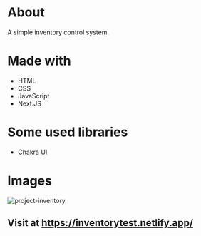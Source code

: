 # About
A simple inventory control system.

# Made with
- HTML
- CSS
- JavaScript
- Next.JS

# Some used libraries
- Chakra UI

# Images
![project-inventory](https://user-images.githubusercontent.com/110433639/216123659-cb07ba44-fb0e-4f34-b3d7-259e80ce83fb.png)

## Visit at https://inventorytest.netlify.app/
